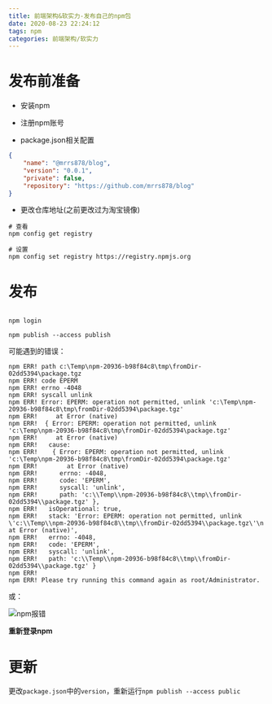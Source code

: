 ```yaml
---
title: 前端架构&软实力-发布自己的npm包
date: 2020-08-23 22:24:12
tags: npm
categories: 前端架构/软实力
---
```


# 发布前准备

- 安装npm

- 注册npm账号

- package.json相关配置

```json
{
    "name": "@mrrs878/blog",
    "version": "0.0.1",
    "private": false,
    "repository": "https://github.com/mrrs878/blog"
}
```

- 更改仓库地址(之前更改过为淘宝镜像)

```shell
# 查看
npm config get registry

# 设置
npm config set registry https://registry.npmjs.org
```

# 发布

```shell

npm login

npm publish --access publish

```

可能遇到的错误：

```shell
npm ERR! path c:\Temp\npm-20936-b98f84c8\tmp\fromDir-02dd5394\package.tgz
npm ERR! code EPERM
npm ERR! errno -4048
npm ERR! syscall unlink
npm ERR! Error: EPERM: operation not permitted, unlink 'c:\Temp\npm-20936-b98f84c8\tmp\fromDir-02dd5394\package.tgz'
npm ERR!     at Error (native)
npm ERR!  { Error: EPERM: operation not permitted, unlink 'c:\Temp\npm-20936-b98f84c8\tmp\fromDir-02dd5394\package.tgz'
npm ERR!     at Error (native)
npm ERR!   cause:
npm ERR!    { Error: EPERM: operation not permitted, unlink 'c:\Temp\npm-20936-b98f84c8\tmp\fromDir-02dd5394\package.tgz'
npm ERR!        at Error (native)
npm ERR!      errno: -4048,
npm ERR!      code: 'EPERM',
npm ERR!      syscall: 'unlink',
npm ERR!      path: 'c:\\Temp\\npm-20936-b98f84c8\\tmp\\fromDir-02dd5394\\package.tgz' },
npm ERR!   isOperational: true,
npm ERR!   stack: 'Error: EPERM: operation not permitted, unlink \'c:\\Temp\\npm-20936-b98f84c8\\tmp\\fromDir-02dd5394\\package.tgz\'\n    at Error (native)',
npm ERR!   errno: -4048,
npm ERR!   code: 'EPERM',
npm ERR!   syscall: 'unlink',
npm ERR!   path: 'c:\\Temp\\npm-20936-b98f84c8\\tmp\\fromDir-02dd5394\\package.tgz' }
npm ERR!
npm ERR! Please try running this command again as root/Administrator.
```

或：

![npm报错](https://img-blog.csdn.net/20180112190805599?watermark/2/text/aHR0cDovL2Jsb2cuY3Nkbi5uZXQvY3ZwZXI=/font/5a6L5L2T/fontsize/400/fill/I0JBQkFCMA==/dissolve/70/gravity/Center)

**重新登录npm**

# 更新

更改`package.json`中的`version`，重新运行`npm publish --access public`

